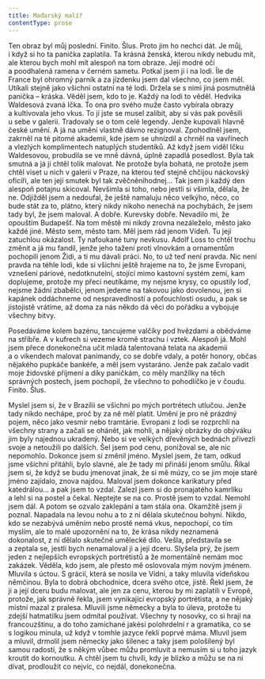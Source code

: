 ```yaml
---
title: Maďarský malíř
contentType: prose
---
```


<section>

Ten obraz byl můj poslední. Finito. Šlus. Proto jim ho nechci dát. Je můj, i když si ho ta panička zaplatila. Ta krásná ženská, kterou nikdy nebudu mít, ale kterou bych mohl mít alespoň na tom obraze. Její modré oči a poodhalená ramena v černém sametu. Potkal jsem ji i na lodi. Île de France byl ohromný parník a za jízdenku jsem dal všechno, co jsem měl. Utíkali stejně jako všichni ostatní na té lodi. Držela se s nimi jiná posmutnělá panička – kráska. Věděl jsem, kdo to je. Každý na lodi to věděl. Hedvika Waldesová zvaná Ička. To ona pro svého muže často vybírala obrazy a kultivovala jeho vkus. To jí jste se musel zalíbit, aby si vás pak pověsili u sebe v galerii. Tradovaly se o tom celé legendy. Jenže kupovali hlavně české umění. A já na umění vlastně dávno rezignoval. Zpohodlněl jsem, zakrněl na té pitomé akademii, kde jsem se uhnízdil a chrněl na vavřínech a vlezlých komplimentech natuplých studentíků. Až když jsem viděl Ičku Waldesovou, probudila se ve mně dávná, úplně zapadlá posedlost. Byla tak smutná a já ji chtěl tolik malovat. Ne protože byla bohatá, ne protože jsem chtěl viset u nich v galerii v Praze, na kterou teď stejně chčijou náckovský oficíři, ale ten její smutek byl tak zvěčněníhodnej… Tak jsem ji každý den alespoň potajnu skicoval. Nevšimla si toho, nebo jestli si všimla, dělala, že ne. Odjížděl jsem a nedoufal, že ještě namaluju něco velkýho, něco, co bude stát za to, plátno, který nikdy nikoho nenechá na pochybách, že jsem tady byl, že jsem maloval. A dobře. Kurevsky dobře. Nevadilo mi, že opouštím Budapešť. Na tom městě mi nikdy zrovna nezáleželo, město jako každé jiné. Město sem, město tam. Měl jsem rád jenom Vídeň. Tu její zatuchlou okázalost. Ty nafoukané tuny nevkusu. Adolf Loss to chtěl trochu změnit a já mu fandil, jenže jeho tažení proti vlnovkám a ornamentům pochopili jenom Židi, a ti mu dávali práci. No, to už teď není pravda. Nic není pravda na téhle lodi, kde si všichni ještě hrajeme na to, že jsme Evropani, vznešení páriové, nedotknutelní, stojící mimo kastovní systém zemí, kam doplujeme, protože my přeci neutíkáme, my nejsme krysy, co opustily loď, nejsme žádní zbabělci, jenom jedeme na takovou jako dovolenou, jen si kapánek oddáchneme od nespravedlností a poťouchlosti osudu, a pak se jistojistě vrátíme, až doma za nás někdo dá věci do pořádku a vybojuje všechny bitvy.

Posedáváme kolem bazénu, tancujeme valčíky pod hvězdami a obědváme na stříbře. A v kufrech si vezeme kromě strachu i vztek. Alespoň já. Mohl jsem přece donekonečna učit mladá talentovaná telata na akademii a o víkendech malovat panímandy, co se dobře vdaly, a potěr honory, občas nějakého pupkáče bankéře, a měl jsem vystaráno. Jenže pak začalo vadit moje židovské příjmení a díky paničkám, co měly manžílky na těch správných postech, jsem pochopil, že všechno to pohodlíčko je v čoudu. Finito. Šlus.

Myslel jsem si, že v Brazílii se všichni po mých portrétech utlučou. Jenže tady nikdo nechápe, proč by za ně měl platit. Umění je pro ně prázdný pojem, něco jako vesmír nebo tramtárie. Evropani z lodi se rozprchli na všechny strany a začali se ohánět, jak mohli, a nějaký obrázky do obýváku jim byly najednou ukradený. Nebo si ve velkých dřevěných bednách přivezli svoje a netoužili po dalších. Šel jsem pod cenu, ponižoval se, ale nic nepomohlo. Dokonce jsem si změnil jméno. Myslel jsem, že tam, odkud jsme všichni přitáhli, bylo slavné, ale že tady mi přináší jenom smůlu. Říkal jsem si, že když se budu jmenovat jinak, že si mě múzy, co se jim moje staré jméno zajídalo, znova najdou. Maloval jsem dokonce karikatury před katedrálou… a pak jsem to vzdal. Zalezl jsem si do pronajatého kamrlíku a lehl si na postel a čekal. Neptejte se na co. Prostě jsem to vzdal. Nemohl jsem dál. A potom se ozvalo zaklepání a tam stála ona. Okamžitě jsem ji poznal. Napadala na levou nohu a to z ní dělala skutečnou bohyni. Nikdo, kdo se nezabývá uměním nebo prostě nemá vkus, nepochopí, co tím myslím, ale to malé upozornění na to, že krása nikdy neznamená dokonalost, z ní dělalo skutečné umělecké dílo. Vešla, představila se a zeptala se, jestli bych nenamaloval ji a její dceru. Slyšela prý, že jsem jeden z nejlepších evropských portrétistů a že momentálně nemám moc zakázek. Věděla, kdo jsem, ale přesto mě oslovovala mým novým jménem. Mluvila s úctou. S grácií, která se nosila ve Vídni, a taky mluvila vídeňskou němčinou. Byla to dobrá obchodnice, dcera svého otce, jistě. Řekl jsem, že ji a její dceru budu malovat, ale jen za cenu, kterou by mi zaplatili v Evropě, protože, jak správně řekla, jsem vynikající evropský portrétista, a ne nějaký místní mazal z pralesa. Mluvili jsme německy a byla to úleva, protože tu zdejší hatmatilku jsem odmítal používat. Všechny ty nosovky, co si hrají na francouzštinu, a do toho zamíchané jakési polohrdelní r a gramatika, co se s logikou minula, už když v tomhle jazyce řekli poprvé máma. Mluvil jsem a mluvil, drmolil jsem německy jako šílenec a taky jsem pološílený byl samou radostí, že s někým vůbec můžu promluvit a nemusím si u toho jazyk kroutit do kornoutku. A chtěl jsem tu chvíli, kdy je blízko a můžu se na ni dívat, prodloužit co nejvíc, co nejdál, donekonečna.

</section>
